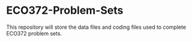 # ECO372-Problem-Sets
This repository will store the data files and coding files used to complete ECO372 problem sets.
